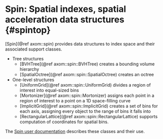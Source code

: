 Spin: Spatial indexes, spatial acceleration data structures {#spintop}
========

[Spin](@ref axom::spin) provides data structures to index space and their
associated support classes.
- Tree structures
  - [BVHTree](@ref axom::spin::BVHTree) creates a bounding volume hierarchy
  - [SpatialOctree](@ref axom::spin::SpatialOctree) creates an octree
- One-level structures
  - [UniformGrid](@ref axom::spin::UniformGrid) divides a region of interest
    into equal-sized bins
  - [Mortonizer](@ref axom::spin::Mortonizer) assigns each point in a region
    of interest to a point on a 1D space-filling curve
  - [ImplicitGrid](@ref axom::spin::ImplicitGrid) creates a set of bins for
    each axis, assigning every object to the range of bins it falls into
  - [RectangularLattice](@ref axom::spin::RectangularLattice) supports
    computation of coordinates for spatial bins.

The [Spin user documentation](../../../sphinx/axom_docs/html/axom/spin/docs/sphinx/index.html)
describes these classes and their use.
